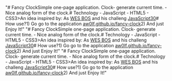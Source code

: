 "# Fancy ClockSimple one-page application. Clock- generate current time.  - Nice analog form of the clock.# Technology  - JavaScript  - HTML5  - CSS3>An idea inspired by:   As [WES BOS](https://wesbos.com) and his challeng [JavaScript30](https://javascript30.com)# How use?1) Go go to the application     [aw0lf.github.io/fancy-clock](https://aw0lf.github.io/fancy-clock/)2) And just Enjoy It!" 
"# Fancy ClockSimple one-page application. Clock- generate current time.  - Nice analog form of the clock.# Technology  - JavaScript  - HTML5  - CSS3>An idea inspired by:   As [WES BOS](https://wesbos.com) and his challeng [JavaScript30](https://javascript30.com)# How use?1) Go go to the application     [aw0lf.github.io/fancy-clock](https://aw0lf.github.io/fancy-clock/)2) And just Enjoy It!" 
"# Fancy ClockSimple one-page application. Clock- generate current time.  - Nice analog form of the clock.# Technology  - JavaScript  - HTML5  - CSS3>An idea inspired by:   As [WES BOS](https://wesbos.com) and his challeng [JavaScript30](https://javascript30.com)# How use?1) Go go to the application     [aw0lf.github.io/fancy-clock](https://aw0lf.github.io/fancy-clock/)2) And just Enjoy It!" 
